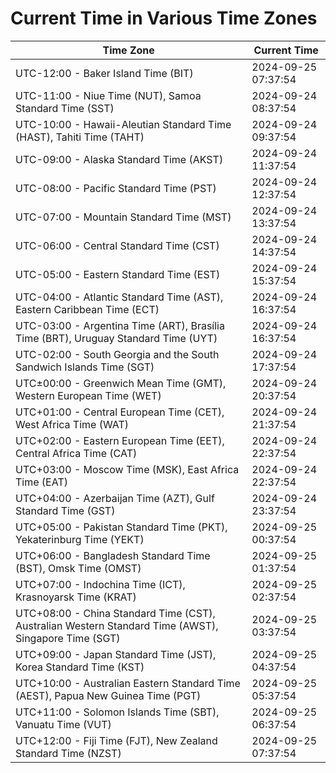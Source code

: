 # Current Time in Various Time Zones

| Time Zone | Current Time |
|-----------|--------------|
| UTC-12:00 - Baker Island Time (BIT) | 2024-09-25 07:37:54 |
| UTC-11:00 - Niue Time (NUT), Samoa Standard Time (SST) | 2024-09-24 08:37:54 |
| UTC-10:00 - Hawaii-Aleutian Standard Time (HAST), Tahiti Time (TAHT) | 2024-09-24 09:37:54 |
| UTC-09:00 - Alaska Standard Time (AKST) | 2024-09-24 11:37:54 |
| UTC-08:00 - Pacific Standard Time (PST) | 2024-09-24 12:37:54 |
| UTC-07:00 - Mountain Standard Time (MST) | 2024-09-24 13:37:54 |
| UTC-06:00 - Central Standard Time (CST) | 2024-09-24 14:37:54 |
| UTC-05:00 - Eastern Standard Time (EST) | 2024-09-24 15:37:54 |
| UTC-04:00 - Atlantic Standard Time (AST), Eastern Caribbean Time (ECT) | 2024-09-24 16:37:54 |
| UTC-03:00 - Argentina Time (ART), Brasília Time (BRT), Uruguay Standard Time (UYT) | 2024-09-24 16:37:54 |
| UTC-02:00 - South Georgia and the South Sandwich Islands Time (SGT) | 2024-09-24 17:37:54 |
| UTC±00:00 - Greenwich Mean Time (GMT), Western European Time (WET) | 2024-09-24 20:37:54 |
| UTC+01:00 - Central European Time (CET), West Africa Time (WAT) | 2024-09-24 21:37:54 |
| UTC+02:00 - Eastern European Time (EET), Central Africa Time (CAT) | 2024-09-24 22:37:54 |
| UTC+03:00 - Moscow Time (MSK), East Africa Time (EAT) | 2024-09-24 22:37:54 |
| UTC+04:00 - Azerbaijan Time (AZT), Gulf Standard Time (GST) | 2024-09-24 23:37:54 |
| UTC+05:00 - Pakistan Standard Time (PKT), Yekaterinburg Time (YEKT) | 2024-09-25 00:37:54 |
| UTC+06:00 - Bangladesh Standard Time (BST), Omsk Time (OMST) | 2024-09-25 01:37:54 |
| UTC+07:00 - Indochina Time (ICT), Krasnoyarsk Time (KRAT) | 2024-09-25 02:37:54 |
| UTC+08:00 - China Standard Time (CST), Australian Western Standard Time (AWST), Singapore Time (SGT) | 2024-09-25 03:37:54 |
| UTC+09:00 - Japan Standard Time (JST), Korea Standard Time (KST) | 2024-09-25 04:37:54 |
| UTC+10:00 - Australian Eastern Standard Time (AEST), Papua New Guinea Time (PGT) | 2024-09-25 05:37:54 |
| UTC+11:00 - Solomon Islands Time (SBT), Vanuatu Time (VUT) | 2024-09-25 06:37:54 |
| UTC+12:00 - Fiji Time (FJT), New Zealand Standard Time (NZST) | 2024-09-25 07:37:54 |
